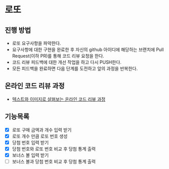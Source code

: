 # 로또
## 진행 방법
* 로또 요구사항을 파악한다.
* 요구사항에 대한 구현을 완료한 후 자신의 github 아이디에 해당하는 브랜치에 Pull Request(이하 PR)를 통해 코드 리뷰 요청을 한다.
* 코드 리뷰 피드백에 대한 개선 작업을 하고 다시 PUSH한다.
* 모든 피드백을 완료하면 다음 단계를 도전하고 앞의 과정을 반복한다.

## 온라인 코드 리뷰 과정
* [텍스트와 이미지로 살펴보는 온라인 코드 리뷰 과정](https://github.com/next-step/nextstep-docs/tree/master/codereview)

## 기능목록
- [x] 로또 구매 금액과 개수 입력 받기
- [x] 로또 개수 만큼 로또 번호 생성
- [x] 당첨 번호 입력 받기
- [x] 당첨 번호와 로또 번호 비교 후 당첨 통계 출력
- [x] 보너스 볼 입력 받기
- [ ] 보너스 볼과 당첨 번호 비교 후 당첨 통계 출력
